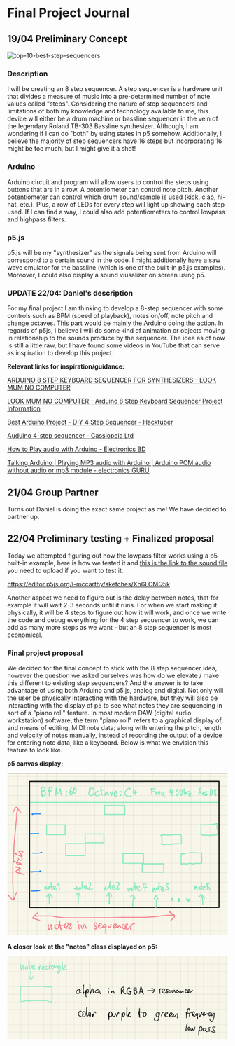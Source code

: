 # Final Project Journal

## 19/04 Preliminary Concept

![top-10-best-step-sequencers](https://user-images.githubusercontent.com/98512628/164894845-058bb252-0a7c-4383-b535-990448dcb540.jpg)

### Description

I will be creating an 8 step sequencer. A step sequencer is a hardware unit that divides a measure of music into a pre-determined number of note values called "steps". Considering the nature of step sequencers and limitations of both my knowledge and technology available to me, this device will either be a drum machine or bassline sequencer in the vein of the legendary Roland TB-303 Bassline synthesizer. Although, I am wondering if I can do "both" by using states in p5 somehow. Additionally, I believe the majority of step sequencers have 16 steps but incorporating 16 might be too much, but I might give it a shot!

### Arduino

Arduino circuit and program will allow users to control the steps using buttons that are in a row. A potentiometer can control note pitch. Another potentiometer can control which drum sound/sample is used (kick, clap, hi-hat, etc.). Plus, a row of LEDs for every step will light up showing each step used. If I can find a way, I could also add potentiometers to control lowpass and highpass filters.

### p5.js

p5.js will be my "synthesizer" as the signals being sent from Arduino will correspond to a certain sound in the code. I might additionally have a saw wave emulator for the bassline (which is one of the built-in p5.js examples). Moreover, I could also display a sound viusalizer on screen using p5.

### UPDATE 22/04: Daniel's description

For my final project I am thinking to develop a 8-step sequencer with some controls such as BPM (speed of playback), notes on/off, note pitch and change octaves. This part would be mainly the Arduino doing the action. In regards of p5js, I believe I will do some kind of animation or objects moving in relationship to the sounds produce by the sequencer. The idea as of now is still a little raw, but I have found some videos in YouTube that can serve as inspiration to develop this project.

**Relevant links for inspiration/guidance:**

[ARDUINO 8 STEP KEYBOARD SEQUENCER FOR SYNTHESIZERS - LOOK MUM NO COMPUTER](https://www.youtube.com/watch?v=9oGlCfwCoCw)

[LOOK MUM NO COMPUTER - Arduino 8 Step Keyboard Sequencer Project Information](https://www.lookmumnocomputer.com/projects/#/sequencer-keyboard)

[Best Arduino Project - DIY 4 Step Sequencer - Hacktuber](https://www.youtube.com/watch?v=ozSdVL2EzR4)

[Auduino 4-step sequencer - Cassiopeia Ltd](https://cassiopeia.hk/sequencer/)

[How to Play audio with Arduino - Electronics BD](https://www.youtube.com/watch?v=aaqaAXlZbuc)

[Talking Arduino | Playing MP3 audio with Arduino | Arduino PCM audio without audio or mp3 module - electronics GURU](https://www.youtube.com/watch?v=F28Znry0qcw)

## 21/04 Group Partner

Turns out Daniel is doing the exact same project as me! We have decided to partner up.

## 22/04 Preliminary testing + Finalized proposal

Today we attempted figuring out how the lowpass filter works using a p5 built-in example, here is how we tested it and [this is the link to the sound file](https://github.com/l-mccarthy/IntroToIM/blob/main/finalProject/Media/sound.mp3) you need to upload if you want to test it.

https://editor.p5js.org/l-mccarthy/sketches/Xh6LCMQ5k

Another aspect we need to figure out is the delay between notes, that for example it will wait 2-3 seconds until it runs. For when we start making it physically, it will be 4 steps to figure out how it will work, and once we write the code and debug everything for the 4 step sequencer to work, we can add as many more steps as we want - but an 8 step sequencer is most economical.

### Final project proposal

We decided for the final concept to stick with the 8 step sequencer idea, however the question we asked ourselves was how do we elevate / make this different to existing step sequencers? And the answer is to take advantage of using both Arduino and p5.js, analog and digital. Not only will the user be physically interacting with the hardware, but they will also be interacting with the display of p5 to see what notes they are sequencing in sort of a "piano roll" feature. In most modern DAW (digital audio workstation) software, the term "piano roll" refers to a graphical display of, and means of editing, MIDI note data; along with entering the pitch, length and velocity of notes manually, instead of recording the output of a device for entering note data, like a keyboard. Below is what we envision this feature to look like.

**p5 canvas display:**

![display](https://github.com/l-mccarthy/IntroToIM/blob/main/finalProject/Media/p5_Display_Sketch.png)

**A closer look at the "notes" class displayed on p5:**

![notes display](https://github.com/l-mccarthy/IntroToIM/blob/main/finalProject/Media/Notes_Sketch.png)
